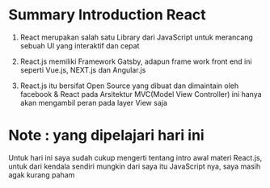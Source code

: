 # Summary Introduction React

1. React merupakan salah satu Library dari JavaScript untuk merancang sebuah UI yang interaktif dan cepat

2. React.js memiliki Framework Gatsby, adapun frame work front end ini seperti Vue.js, NEXT.js dan Angular.js

3. React.js itu bersifat Open Source yang dibuat dan dimaintain oleh facebook & React pada Arsitektur MVC(Model View Controller) ini hanya akan mengambil peran pada layer View saja

# Note : yang dipelajari hari ini

Untuk hari ini saya sudah cukup mengerti tentang intro awal materi React.js, untuk dari kendala sendiri mungkin dari saya itu JavaScript nya, saya masih agak kurang paham
